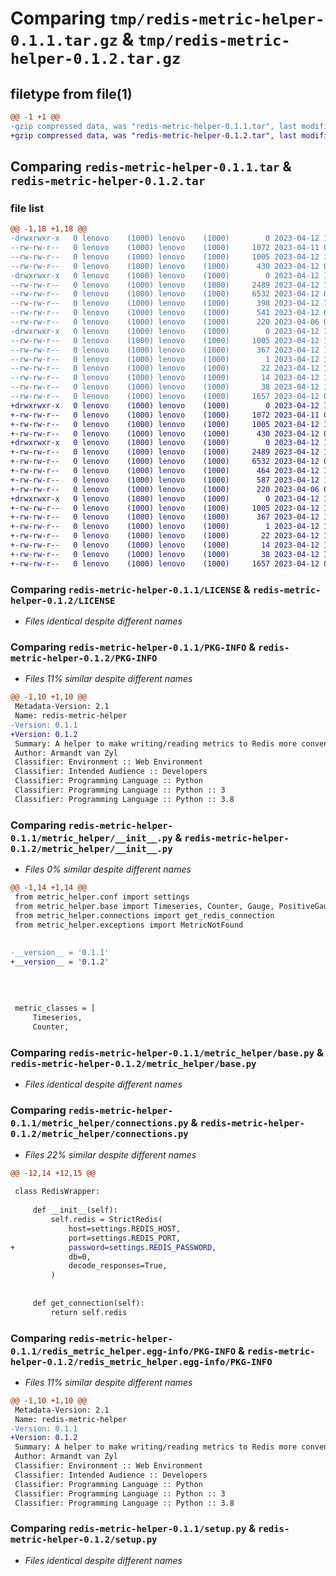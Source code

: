 # Comparing `tmp/redis-metric-helper-0.1.1.tar.gz` & `tmp/redis-metric-helper-0.1.2.tar.gz`

## filetype from file(1)

```diff
@@ -1 +1 @@
-gzip compressed data, was "redis-metric-helper-0.1.1.tar", last modified: Wed Apr 12 11:37:37 2023, max compression
+gzip compressed data, was "redis-metric-helper-0.1.2.tar", last modified: Wed Apr 12 14:02:26 2023, max compression
```

## Comparing `redis-metric-helper-0.1.1.tar` & `redis-metric-helper-0.1.2.tar`

### file list

```diff
@@ -1,18 +1,18 @@
-drwxrwxr-x   0 lenovo    (1000) lenovo    (1000)        0 2023-04-12 11:37:37.428725 redis-metric-helper-0.1.1/
--rw-rw-r--   0 lenovo    (1000) lenovo    (1000)     1072 2023-04-11 07:19:47.000000 redis-metric-helper-0.1.1/LICENSE
--rw-rw-r--   0 lenovo    (1000) lenovo    (1000)     1005 2023-04-12 11:37:37.428725 redis-metric-helper-0.1.1/PKG-INFO
--rw-rw-r--   0 lenovo    (1000) lenovo    (1000)      430 2023-04-12 08:06:26.000000 redis-metric-helper-0.1.1/README.md
-drwxrwxr-x   0 lenovo    (1000) lenovo    (1000)        0 2023-04-12 11:37:37.428725 redis-metric-helper-0.1.1/metric_helper/
--rw-rw-r--   0 lenovo    (1000) lenovo    (1000)     2489 2023-04-12 11:36:53.000000 redis-metric-helper-0.1.1/metric_helper/__init__.py
--rw-rw-r--   0 lenovo    (1000) lenovo    (1000)     6532 2023-04-12 08:54:36.000000 redis-metric-helper-0.1.1/metric_helper/base.py
--rw-rw-r--   0 lenovo    (1000) lenovo    (1000)      398 2023-04-12 11:36:36.000000 redis-metric-helper-0.1.1/metric_helper/conf.py
--rw-rw-r--   0 lenovo    (1000) lenovo    (1000)      541 2023-04-12 08:07:01.000000 redis-metric-helper-0.1.1/metric_helper/connections.py
--rw-rw-r--   0 lenovo    (1000) lenovo    (1000)      220 2023-04-06 09:20:32.000000 redis-metric-helper-0.1.1/metric_helper/exceptions.py
-drwxrwxr-x   0 lenovo    (1000) lenovo    (1000)        0 2023-04-12 11:37:37.428725 redis-metric-helper-0.1.1/redis_metric_helper.egg-info/
--rw-rw-r--   0 lenovo    (1000) lenovo    (1000)     1005 2023-04-12 11:37:37.000000 redis-metric-helper-0.1.1/redis_metric_helper.egg-info/PKG-INFO
--rw-rw-r--   0 lenovo    (1000) lenovo    (1000)      367 2023-04-12 11:37:37.000000 redis-metric-helper-0.1.1/redis_metric_helper.egg-info/SOURCES.txt
--rw-rw-r--   0 lenovo    (1000) lenovo    (1000)        1 2023-04-12 11:37:37.000000 redis-metric-helper-0.1.1/redis_metric_helper.egg-info/dependency_links.txt
--rw-rw-r--   0 lenovo    (1000) lenovo    (1000)       22 2023-04-12 11:37:37.000000 redis-metric-helper-0.1.1/redis_metric_helper.egg-info/requires.txt
--rw-rw-r--   0 lenovo    (1000) lenovo    (1000)       14 2023-04-12 11:37:37.000000 redis-metric-helper-0.1.1/redis_metric_helper.egg-info/top_level.txt
--rw-rw-r--   0 lenovo    (1000) lenovo    (1000)       38 2023-04-12 11:37:37.428725 redis-metric-helper-0.1.1/setup.cfg
--rw-rw-r--   0 lenovo    (1000) lenovo    (1000)     1657 2023-04-12 08:10:16.000000 redis-metric-helper-0.1.1/setup.py
+drwxrwxr-x   0 lenovo    (1000) lenovo    (1000)        0 2023-04-12 14:02:26.787831 redis-metric-helper-0.1.2/
+-rw-rw-r--   0 lenovo    (1000) lenovo    (1000)     1072 2023-04-11 07:19:47.000000 redis-metric-helper-0.1.2/LICENSE
+-rw-rw-r--   0 lenovo    (1000) lenovo    (1000)     1005 2023-04-12 14:02:26.787831 redis-metric-helper-0.1.2/PKG-INFO
+-rw-rw-r--   0 lenovo    (1000) lenovo    (1000)      430 2023-04-12 08:06:26.000000 redis-metric-helper-0.1.2/README.md
+drwxrwxr-x   0 lenovo    (1000) lenovo    (1000)        0 2023-04-12 14:02:26.783831 redis-metric-helper-0.1.2/metric_helper/
+-rw-rw-r--   0 lenovo    (1000) lenovo    (1000)     2489 2023-04-12 14:01:46.000000 redis-metric-helper-0.1.2/metric_helper/__init__.py
+-rw-rw-r--   0 lenovo    (1000) lenovo    (1000)     6532 2023-04-12 08:54:36.000000 redis-metric-helper-0.1.2/metric_helper/base.py
+-rw-rw-r--   0 lenovo    (1000) lenovo    (1000)      464 2023-04-12 14:01:26.000000 redis-metric-helper-0.1.2/metric_helper/conf.py
+-rw-rw-r--   0 lenovo    (1000) lenovo    (1000)      587 2023-04-12 14:01:20.000000 redis-metric-helper-0.1.2/metric_helper/connections.py
+-rw-rw-r--   0 lenovo    (1000) lenovo    (1000)      220 2023-04-06 09:20:32.000000 redis-metric-helper-0.1.2/metric_helper/exceptions.py
+drwxrwxr-x   0 lenovo    (1000) lenovo    (1000)        0 2023-04-12 14:02:26.787831 redis-metric-helper-0.1.2/redis_metric_helper.egg-info/
+-rw-rw-r--   0 lenovo    (1000) lenovo    (1000)     1005 2023-04-12 14:02:26.000000 redis-metric-helper-0.1.2/redis_metric_helper.egg-info/PKG-INFO
+-rw-rw-r--   0 lenovo    (1000) lenovo    (1000)      367 2023-04-12 14:02:26.000000 redis-metric-helper-0.1.2/redis_metric_helper.egg-info/SOURCES.txt
+-rw-rw-r--   0 lenovo    (1000) lenovo    (1000)        1 2023-04-12 14:02:26.000000 redis-metric-helper-0.1.2/redis_metric_helper.egg-info/dependency_links.txt
+-rw-rw-r--   0 lenovo    (1000) lenovo    (1000)       22 2023-04-12 14:02:26.000000 redis-metric-helper-0.1.2/redis_metric_helper.egg-info/requires.txt
+-rw-rw-r--   0 lenovo    (1000) lenovo    (1000)       14 2023-04-12 14:02:26.000000 redis-metric-helper-0.1.2/redis_metric_helper.egg-info/top_level.txt
+-rw-rw-r--   0 lenovo    (1000) lenovo    (1000)       38 2023-04-12 14:02:26.787831 redis-metric-helper-0.1.2/setup.cfg
+-rw-rw-r--   0 lenovo    (1000) lenovo    (1000)     1657 2023-04-12 08:10:16.000000 redis-metric-helper-0.1.2/setup.py
```

### Comparing `redis-metric-helper-0.1.1/LICENSE` & `redis-metric-helper-0.1.2/LICENSE`

 * *Files identical despite different names*

### Comparing `redis-metric-helper-0.1.1/PKG-INFO` & `redis-metric-helper-0.1.2/PKG-INFO`

 * *Files 11% similar despite different names*

```diff
@@ -1,10 +1,10 @@
 Metadata-Version: 2.1
 Name: redis-metric-helper
-Version: 0.1.1
+Version: 0.1.2
 Summary: A helper to make writing/reading metrics to Redis more convenient.
 Author: Armandt van Zyl
 Classifier: Environment :: Web Environment
 Classifier: Intended Audience :: Developers
 Classifier: Programming Language :: Python
 Classifier: Programming Language :: Python :: 3
 Classifier: Programming Language :: Python :: 3.8
```

### Comparing `redis-metric-helper-0.1.1/metric_helper/__init__.py` & `redis-metric-helper-0.1.2/metric_helper/__init__.py`

 * *Files 0% similar despite different names*

```diff
@@ -1,14 +1,14 @@
 from metric_helper.conf import settings
 from metric_helper.base import Timeseries, Counter, Gauge, PositiveGauge
 from metric_helper.connections import get_redis_connection
 from metric_helper.exceptions import MetricNotFound
 
 
-__version__ = '0.1.1'
+__version__ = '0.1.2'
 
 
 
 
 metric_classes = [
     Timeseries,
     Counter,
```

### Comparing `redis-metric-helper-0.1.1/metric_helper/base.py` & `redis-metric-helper-0.1.2/metric_helper/base.py`

 * *Files identical despite different names*

### Comparing `redis-metric-helper-0.1.1/metric_helper/connections.py` & `redis-metric-helper-0.1.2/metric_helper/connections.py`

 * *Files 22% similar despite different names*

```diff
@@ -12,14 +12,15 @@
 
 class RedisWrapper:
 
     def __init__(self):
         self.redis = StrictRedis(
             host=settings.REDIS_HOST,
             port=settings.REDIS_PORT,
+            password=settings.REDIS_PASSWORD,
             db=0,
             decode_responses=True,
         )
 
 
     def get_connection(self):
         return self.redis
```

### Comparing `redis-metric-helper-0.1.1/redis_metric_helper.egg-info/PKG-INFO` & `redis-metric-helper-0.1.2/redis_metric_helper.egg-info/PKG-INFO`

 * *Files 11% similar despite different names*

```diff
@@ -1,10 +1,10 @@
 Metadata-Version: 2.1
 Name: redis-metric-helper
-Version: 0.1.1
+Version: 0.1.2
 Summary: A helper to make writing/reading metrics to Redis more convenient.
 Author: Armandt van Zyl
 Classifier: Environment :: Web Environment
 Classifier: Intended Audience :: Developers
 Classifier: Programming Language :: Python
 Classifier: Programming Language :: Python :: 3
 Classifier: Programming Language :: Python :: 3.8
```

### Comparing `redis-metric-helper-0.1.1/setup.py` & `redis-metric-helper-0.1.2/setup.py`

 * *Files identical despite different names*

